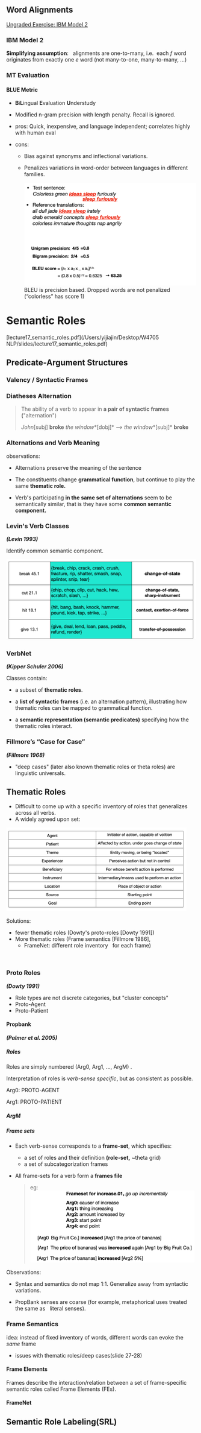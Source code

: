 ## Word Alignments

 [Ungraded Exercise: IBM Model 2](https://courseworks2.columbia.edu/courses/153361/assignments/875771?module_item_id=1820660) 

### IBM Model 2

**Simplifying assumption**:   alignments are one-to-many, i.e.  each *f* word originates from exactly one *e* word (not many-to-one, many-to-many, ...) 

### MT Evaluation

#### BLUE Metric

- **B**i**L**ingual **E**valuation **U**nderstudy

- Modified n-gram precision with length penalty. Recall is ignored.

- pros: Quick, inexpensive, and language independent; correlates highly with human eval

- cons:  

  - Bias against synonyms and inflectional variations. 

  - Penalizes variations in word-order between languages in different families.

    <img src="NLP 0803.assets/Screen Shot 2022-08-03 at 5.24.59 PM.png" alt="Screen Shot 2022-08-03 at 5.24.59 PM" style="zoom:50%;" />BLEU is precision based. Dropped words are not penalized (“colorless” has score 1)



# Semantic Roles

 [lecture17_semantic_roles.pdf](/Users/yijiajin/Desktop/W4705 NLP/slides/lecture17_semantic_roles.pdf) 

## Predicate-Argument Structures

### Valency / Syntactic Frames

### Diatheses Alternation

>  The ability of a verb to appear in **a pair of syntactic frames (**"alternation")
>
> *John*[subj] **broke** *the window**[dobj]* --> *the window**[subj]* **broke**

### Alternations and Verb Meaning

observations:

- Alternations preserve the meaning of the sentence

- The constituents change **grammatical function**, but continue to play the same **thematic role.**
- Verb's participating **in the same set of alternations** seem to be semantically similar, that is they have some **common semantic component.**

### Levin's Verb Classes

***(Levin 1993)***

Identify common semantic component.

<img src="NLP 0803.assets/Screen Shot 2022-08-03 at 6.09.27 PM.png" alt="Screen Shot 2022-08-03 at 6.09.27 PM" style="zoom:50%;" />

### VerbNet

***(Kipper Schuler 2006)***

Classes contain:

- a subset of **thematic roles**.

- a **list of syntactic frames** (i.e. an alternation pattern), illustrating how thematic roles can be mapped to grammatical function.

- a **semantic representation (****semantic predicates****)** specifying how the thematic roles interact.

### Fillmore’s “Case for Case”

***(Fillmore 1968)***

- "deep cases" (later also known thematic roles or theta roles) are linguistic universals.

## Thematic Roles

- Difficult to come up with a specific inventory of roles that generalizes across all verbs.
- A widely agreed upon set:

<img src="NLP 0803.assets/Screen Shot 2022-08-03 at 6.23.57 PM.png" alt="Screen Shot 2022-08-03 at 6.23.57 PM" style="zoom:50%;" />

Solutions: 
- fewer thematic roles (Dowty's proto-roles [Dowty 1991])   
- More thematic roles (Frame semantics [Fillmore 1986],
  - FrameNet: different role inventory   for each frame)

 

### Proto Roles

***(Dowty 1991)***

- Role types are not discrete categories, but "cluster concepts"  
- Proto-Agent
- Proto-Patient

#### Propbank

***(Palmer et al. 2005)***

##### Roles

Roles are simply numbered (Arg0, Arg1, ..., ArgM) .

Interpretation of roles is *verb-sense specific*, but as consistent as possible.  

Arg0: PROTO-AGENT 

Arg1: PROTO-PATIENT

##### ArgM

##### Frame sets

- Each verb-sense corresponds to a **frame-set**, which specifies:
  - a set of roles and their definition **(role-set,** ~theta grid)
  - a set of subcategorization frames

- All frame-sets for a verb form a **frames file**

  >  eg:<img src="NLP 0803.assets/Screen Shot 2022-08-03 at 6.43.08 PM.png" alt="Screen Shot 2022-08-03 at 6.43.08 PM" style="zoom:50%;" /> 

Observations:

- Syntax and semantics do not map 1:1. Generalize away from syntactic variations.

- PropBank senses are coarse (for example, metaphorical uses treated the same as   literal senses). 

### Frame Semantics

idea: instead of fixed inventory of words, different words can evoke the *same* frame

- issues with thematic roles/deep cases(slide 27-28)

#### Frame Elements

Frames describe the interaction/relation between a set of frame-specific semantic roles called Frame Elements (FEs).

#### FrameNet



## Semantic Role Labeling(SRL)